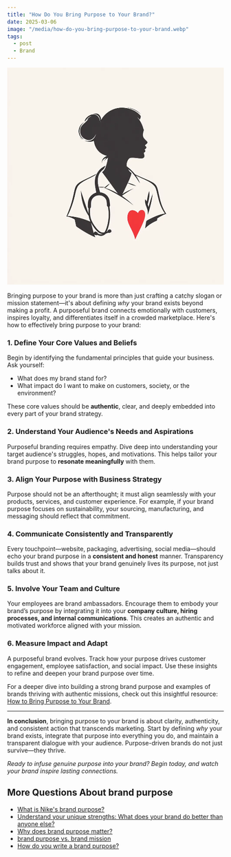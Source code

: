 ```yaml
---
title: "How Do You Bring Purpose to Your Brand?"
date: 2025-03-06
image: "/media/how-do-you-bring-purpose-to-your-brand.webp"
tags:
  - post
  - Brand
---
```


![How Do You Bring Purpose to Your Brand?](/media/how-do-you-bring-purpose-to-your-brand.webp)

Bringing purpose to your brand is more than just crafting a catchy slogan or mission statement—it's about defining *why* your brand exists beyond making a profit. A purposeful brand connects emotionally with customers, inspires loyalty, and differentiates itself in a crowded marketplace. Here's how to effectively bring purpose to your brand:

### 1. Define Your Core Values and Beliefs  
Begin by identifying the fundamental principles that guide your business. Ask yourself:  
- What does my brand stand for?  
- What impact do I want to make on customers, society, or the environment?  

These core values should be **authentic**, clear, and deeply embedded into every part of your brand strategy.

### 2. Understand Your Audience's Needs and Aspirations  
Purposeful branding requires empathy. Dive deep into understanding your target audience's struggles, hopes, and motivations. This helps tailor your brand purpose to **resonate meaningfully** with them.

### 3. Align Your Purpose with Business Strategy  
Purpose should not be an afterthought; it must align seamlessly with your products, services, and customer experience. For example, if your brand purpose focuses on sustainability, your sourcing, manufacturing, and messaging should reflect that commitment.

### 4. Communicate Consistently and Transparently  
Every touchpoint—website, packaging, advertising, social media—should echo your brand purpose in a **consistent and honest** manner. Transparency builds trust and shows that your brand genuinely lives its purpose, not just talks about it.

### 5. Involve Your Team and Culture  
Your employees are brand ambassadors. Encourage them to embody your brand’s purpose by integrating it into your **company culture, hiring processes, and internal communications**. This creates an authentic and motivated workforce aligned with your mission.

### 6. Measure Impact and Adapt  
A purposeful brand evolves. Track how your purpose drives customer engagement, employee satisfaction, and social impact. Use these insights to refine and deepen your brand purpose over time.

For a deeper dive into building a strong brand purpose and examples of brands thriving with authentic missions, check out this insightful resource: [How to Bring Purpose to Your Brand](https://supertotallyawesome.com/posts/brand-purpose).

---

**In conclusion**, bringing purpose to your brand is about clarity, authenticity, and consistent action that transcends marketing. Start by defining *why* your brand exists, integrate that purpose into everything you do, and maintain a transparent dialogue with your audience. Purpose-driven brands do not just survive—they thrive.

*Ready to infuse genuine purpose into your brand? Begin today, and watch your brand inspire lasting connections.*

## More Questions About brand purpose

- [What is Nike's brand purpose?](/posts/what-is-nike-s-brand-purpose)
- [Understand your unique strengths: What does your brand do better than anyone else?](/posts/understand-your-unique-strengths-what-does-your-br)
- [Why does brand purpose matter?](/posts/why-does-brand-purpose-matter)
- [brand purpose vs. brand mission](/posts/brand-purpose-vs-brand-mission)
- [How do you write a brand purpose?](/posts/how-do-you-write-a-brand-purpose)
